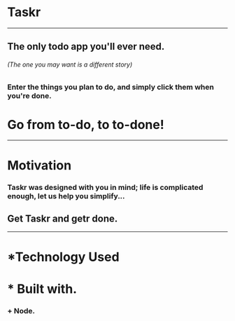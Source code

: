# Taskr
***
## The only todo app you'll ever need.
###### (The one you may want is a different story)
### Enter the things you plan to do, and simply click them when you're done. 
# Go from to-do, to to-done!

***
# Motivation
### Taskr was designed with you in mind; life is complicated enough, let us help you simplify...
## Get Taskr and getr done.

***
# *Technology Used
# * Built with.
###  + Node.




